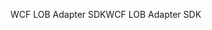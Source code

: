 <span data-ttu-id="b48fd-101">WCF LOB Adapter SDK</span><span class="sxs-lookup"><span data-stu-id="b48fd-101">WCF LOB Adapter SDK</span></span>